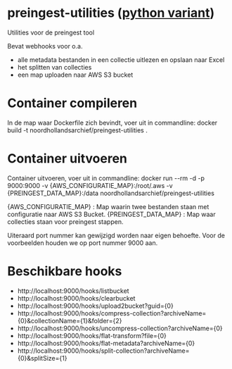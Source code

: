 # preingest-utilities ([python variant](https://github.com/noord-hollandsarchief/preingest-mdto-utilities))
Utilities voor de preingest tool

Bevat webhooks voor o.a. 
- alle metadata bestanden in een collectie uitlezen en opslaan naar Excel 
- het splitten van collecties
- een map uploaden naar AWS S3 bucket

# Container compileren
In de map waar Dockerfile zich bevindt, voer uit in commandline: docker build -t noordhollandsarchief/preingest-utilities .

# Container uitvoeren
Container uitvoeren, voer uit in commandline: docker run --rm -d -p 9000:9000 -v {AWS_CONFIGURATIE_MAP}:/root/.aws -v {PREINGEST_DATA_MAP}:/data noordhollandsarchief/preingest-utilities

{AWS_CONFIGURATIE_MAP} : Map waarin twee bestanden staan met configuratie naar AWS S3 Bucket.
{PREINGEST_DATA_MAP} : Map waar collecties staan voor preingest stappen.

Uiteraard port nummer kan gewijzigd worden naar eigen behoefte. Voor de voorbeelden houden we op port nummer 9000 aan.

# Beschikbare hooks
- http://localhost:9000/hooks/listbucket
- http://localhost:9000/hooks/clearbucket
- http://localhost:9000/hooks/upload2bucket?guid={0}
- http://localhost:9000/hooks/compress-collection?archiveName={0}&collectionName={1}&folder={2}
- http://localhost:9000/hooks/uncompress-collection?archiveName={0}
- http://localhost:9000/hooks/flat-transform?file={0}
- http://localhost:9000/hooks/flat-metadata?archiveName={0}
- http://localhost:9000/hooks/split-collection?archiveName={0}&splitSize={1}
